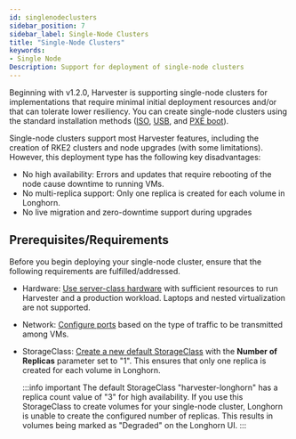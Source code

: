```yaml
---
id: singlenodeclusters
sidebar_position: 7
sidebar_label: Single-Node Clusters
title: "Single-Node Clusters"
keywords:
- Single Node
Description: Support for deployment of single-node clusters
---
```


<head>
  <link rel="canonical" href="https://docs.harvesterhci.io/v1.3/advanced/singlenodeclusters">
</head>

Beginning with v1.2.0, Harvester is supporting single-node clusters for implementations that require minimal initial deployment resources and/or that can tolerate lower resiliency. You can create single-node clusters using the standard installation methods ([ISO](https://docs.harvesterhci.io/v1.3/install/index), [USB](https://docs.harvesterhci.io/v1.3/install/usb-install), and [PXE boot](https://docs.harvesterhci.io/v1.3/install/pxe-boot-install)).

Single-node clusters support most Harvester features, including the creation of RKE2 clusters and node upgrades (with some limitations). However, this deployment type has the following key disadvantages:

- No high availability: Errors and updates that require rebooting of the node cause downtime to running VMs.
- No multi-replica support: Only one replica is created for each volume in Longhorn.
- No live migration and zero-downtime support during upgrades

## Prerequisites/Requirements

Before you begin deploying your single-node cluster, ensure that the following requirements are fulfilled/addressed.

- Hardware: [Use server-class hardware](https://docs.harvesterhci.io/v1.3/install/requirements#hardware-requirements) with sufficient resources to run Harvester and a production workload. Laptops and nested virtualization are not supported.
- Network: [Configure ports](https://docs.harvesterhci.io/v1.3/install/requirements#port-requirements-for-harvester-nodes) based on the type of traffic to be transmitted among VMs.
- StorageClass: [Create a new default StorageClass](https://docs.harvesterhci.io/v1.3/advanced/storageclass#creating-a-storageclass) with the **Number of Replicas** parameter set to "1". This ensures that only one replica is created for each volume in Longhorn.

    :::info important
    The default StorageClass "harvester-longhorn" has a replica count value of "3" for high availability. If you use this StorageClass to create volumes for your single-node cluster, Longhorn is unable to create the configured number of replicas. This results in volumes being marked as "Degraded" on the Longhorn UI.
    :::
